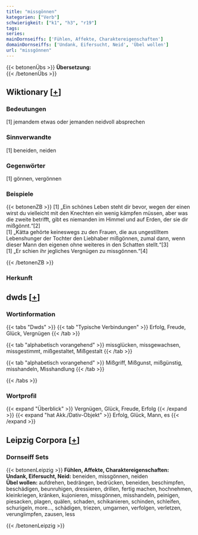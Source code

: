 ```yaml
---
title: "missgönnen"
kategorien: ["Verb"]
schwierigkeit: ["k1", "h3", "r19"]
tags:
series:
mainDornseiffs: ['Fühlen, Affekte, Charaktereigenschaften']
domainDornseiffs: ['Undank, Eifersucht, Neid', 'Übel wollen']
url: "missgönnen"
---
```


{{< betonenÜbs >}}
**Übersetzung:**  
{{< /betonenÜbs >}}

## Wiktionary [[+](https://de.wiktionary.org/wiki/missgönnen)]

### Bedeutungen
[1] jemandem etwas oder jemanden neidvoll absprechen  

### Sinnverwandte
[1] beneiden, neiden  

### Gegenwörter
[1] gönnen, vergönnen  

### Beispiele
{{< betonenZB >}}
[1] „Ein schönes Leben steht dir bevor, wegen der einen wirst du vielleicht mit den Knechten ein wenig kämpfen müssen, aber was die zweite betrifft, gibt es niemanden im Himmel und auf Erden, der sie dir mißgönnt.“[2]  
[1] „Kätta gehörte keineswegs zu den Frauen, die aus ungestilltem Lebenshunger der Tochter den Liebhaber mißgönnen, zumal dann, wenn dieser Mann den eigenen ohne weiteres in den Schatten stellt.“[3]  
[1] „Er schien ihr jegliches Vergnügen zu missgönnen.“[4]  

{{< /betonenZB >}}
### Herkunft



## dwds [[+](https://www.dwds.de/wb/missgönnen)]

### Wortinformation
{{< tabs "Dwds" >}}
{{< tab "Typische Verbindungen" >}}
Erfolg, Freude, Glück, Vergnügen
{{< /tab >}}

{{< tab "alphabetisch vorangehend" >}}
missglücken, missgewachsen, missgestimmt, mißgestaltet, Mißgestalt
{{< /tab >}}

{{< tab "alphabetisch vorangehend" >}}
Mißgriff, Mißgunst, mißgünstig, misshandeln, Misshandlung
{{< /tab >}}

{{< /tabs >}}

### Wortprofil
{{< expand "Überblick" >}} Vergnügen, Glück, Freude, Erfolg {{< /expand >}}
{{< expand "hat Akk./Dativ-Objekt" >}} Erfolg, Glück, Mann, es {{< /expand >}}

## Leipzig Corpora [[+](https://corpora.uni-leipzig.de/en/res?word=missgönnen&corpusId=deu_newscrawl-public_2018)]

### Dornseiff Sets
{{< betonenLeipzig >}}
**Fühlen, Affekte, Charaktereigenschaften:**  
**Undank, Eifersucht, Neid:** beneiden, missgönnen, neiden  
**Übel wollen:** aufdrehen, bedrängen, bedrücken, beneiden, beschimpfen, beschädigen, beunruhigen, dressieren, drillen, fertig machen, hochnehmen, kleinkriegen, kränken, kujonieren, missgönnen, misshandeln, peinigen, piesacken, plagen, quälen, schaden, schikanieren, schinden, schleifen, schurigeln, more..., schädigen, triezen, umgarnen, verfolgen, verletzen, verunglimpfen, zausen, less  

{{< /betonenLeipzig >}}
